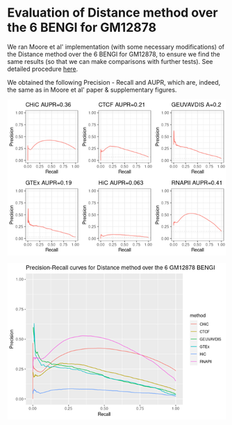 # Evaluation of Distance method over the 6 BENGI for GM12878

We ran Moore et al' implementation (with some necessary modifications) of the Distance method over the 6 BENGI for GM12878, to ensure we find the same results (so that we can make comparisons with further tests). See detailed procedure [here](distance_evaluation_with_code.html).

We obtained the following Precision - Recall and AUPR, which are, indeed, the same as in Moore et al' paper & supplementary figures.

![](unnamed-chunk-8-1.png)



![](unnamed-chunk-10-1.png)